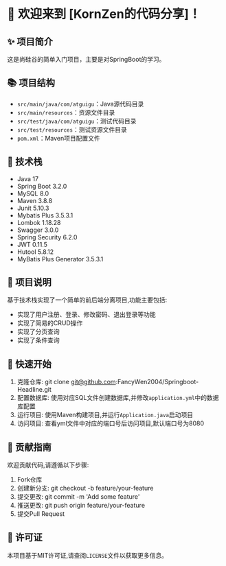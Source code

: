 # 🎉 欢迎来到 [KornZen的代码分享]！
## ✨ 项目简介
这是尚硅谷的简单入门项目，主要是对SpringBoot的学习。

## 📚 项目结构
- `src/main/java/com/atguigu`：Java源代码目录
- `src/main/resources`：资源文件目录
- `src/test/java/com/atguigu`：测试代码目录
- `src/test/resources`：测试资源文件目录
- `pom.xml`：Maven项目配置文件
## 🔧 技术栈
- Java 17
- Spring Boot 3.2.0
- MySQL 8.0
- Maven 3.8.8
- Junit 5.10.3
- Mybatis Plus 3.5.3.1
- Lombok 1.18.28
- Swagger 3.0.0
- Spring Security 6.2.0
- JWT 0.11.5
- Hutool 5.8.12
- MyBatis Plus Generator 3.5.3.1
## 📝 项目说明
基于技术栈实现了一个简单的前后端分离项目,功能主要包括:
- 实现了用户注册、登录、修改密码、退出登录等功能
- 实现了简易的CRUD操作
- 实现了分页查询
- 实现了条件查询
## 🚀 快速开始
1. 克隆仓库: git clone git@github.com:FancyWen2004/Springboot-Headline.git
2. 配置数据库: 使用对应SQL文件创建数据库,并修改`application.yml`中的数据库配置
3. 运行项目: 使用Maven构建项目,并运行`Application.java`启动项目
4. 访问项目: 查看yml文件中对应的端口号后访问项目,默认端口号为8080
## 🤝 贡献指南
欢迎贡献代码,请遵循以下步骤:
1. Fork仓库
2. 创建新分支: git checkout -b feature/your-feature
3. 提交更改: git commit -m 'Add some feature'
4. 推送更改: git push origin feature/your-feature
5. 提交Pull Request
## 📄 许可证
本项目基于MIT许可证,请查阅`LICENSE`文件以获取更多信息。

